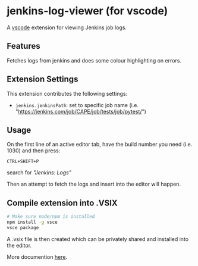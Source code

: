 # jenkins-log-viewer (for vscode)

A [vscode](https://code.visualstudio.com/) extension for viewing Jenkins job logs.

## Features

Fetches logs from jenkins and does some colour highlighting on errors.

## Extension Settings

This extension contributes the following settings:

- `jenkins.jenkinsPath`: set to specific job name (i.e. "https://jenkins.com/job/CAPE/job/tests/job/pytest/")

## Usage

On the first line of an active editor tab, have the build number you need (i.e. 1030) and then press:

`CTRL+SHIFT+P`

search for _"Jenkins: Logs"_

Then an attempt to fetch the logs and insert into the editor will happen.

## Compile extension into .VSIX

```bash
# Make sure node/npm is installed
npm install -g vsce
vsce package
```

A .vsix file is then created which can be privately shared and installed into the editor.

More documention [here](https://code.visualstudio.com/docs/extensions/publish-extension).
